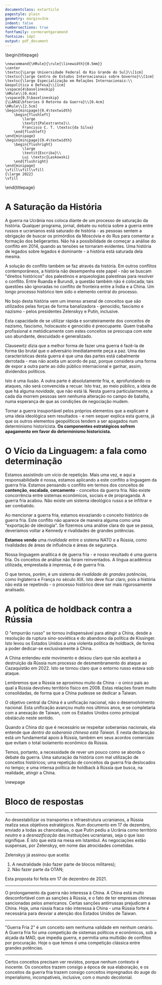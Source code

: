 ```yaml
---
documentclass: extarticle
pagestyle: plain
geometry: margin=3cm
indent: false
numbersections: true
fontfamily: cormorantgaramond
fontsize: 14pt
output: pdf_document
---
```

\begin{titlepage}

    \newcommand{\HRule}{\rule{\linewidth}{0.5mm}}
    \center
    \textsc{\Large Universidade Federal do Rio Grande do Sul}\\[1cm]
    \textsc{\large Centro de Estudos Internacionais sobre Governo}\\[1cm]
    \textsc{\large Especialização em Relações Internacionais:\\ Geopolítica e Defesa}\\[1cm]
    \vspace{4\baselineskip}
    \HRule\\[0.4cm]
    \vspace{0.5\baselineskip}
    {\LARGE\bfseries O Retorno da Guerra}\\[0.4cm]
    \HRule\\[2.5cm]
    \begin{minipage}{0.4\textwidth}
        \begin{flushleft}
            \large
            \textit{Palestrante}\\
            Francisco C. T. \textsc{da Silva}
        \end{flushleft}
    \end{minipage}
    \begin{minipage}{0.4\textwidth}
        \begin{flushright}
            \large
            \textit{Escriba}\\
            Lui \textsc{Laskowski}
        \end{flushright}
    \end{minipage}
    \vfill\vfill\vfill
    {\large 2022}
    \vfill

\end{titlepage}

# A Saturação da História

A guerra na Ucrânia nos coloca diante de um processo de saturação da história. Qualquer programa, jornal, debate ou notícia sobre a guerra entre russos e ucranianos está saturado de história - as pessoas sentem a obrigação de buscar os primórdios da Moscóvia e do Rus para comentar a formação dos beligerantes. Não há a possibilidade de começar a análise do conflito em 2014, quando as tensões se tornaram evidentes. Uma história de legados sobre legados é dominante - a história está saturada dela mesma. 

A solução do conflito também se faz através da história. Em outros conflitos contemporâneos, a história não desempenha este papel - não se buscam "direitos históricos" dos palestinos e arqueologias palestinas para resolver o conflito. Entre Ruanda e Burundi, a questão também não é colocada; tais questões são ignoradas no conflito de fronteira entre a Índia e a China. Um longo processo histórico tem sido o elemento central do processo.

No bojo desta história vem um imenso arsenal de conceitos que são utilizados pelas forças de forma banalizadora - genocídio, fascismo e nazismo - pelos presidentes Zelenskyy e Putin, inclusive.

Esta capacidade de se utilizar rápida e sorrateiramente dos conceitos de nazismo, fascismo, holocausto e genocídio é preocupante. Quem trabalha profissional e metódicamente com estes conceitos se preocupa com este uso abundante, descuidado e generalizado.

Clausewitz dizia que a melhor forma de fazer uma guerra é fazê-la de forma tão brutal que o adversário imediatamente peça a paz. Uma das características desta guerra é que uma das partes está cabalmente derrotada - mas não aceita um acordo de paz, porque considera uma forma de expor a outra parte ao ódio público internacional e ganhar, assim, dividendos políticos.

Isto é uma ilusão. A outra parte é absolutamente fria, e, aprofundando os ataques, não será convencida a recuar. Isto traz, ao meio público, a ideia de que há alguma *novidade*, que não está lá. Nesta guerra particularmente, a cada dia morrem pessoas sem nenhuma alteração no campo de batalha, numa esperança de que as condições de negociação mudem.

Tornar a guerra insuportável pelos próprios elementos que a explicam é uma ideia ideológica sem resultados - e nem sequer explica esta guerra, já que os outros elementos geopolíticos tendem a ser apagados num determinismo historicista. **Os componentes estratégicos sofrem apagamento em favor do determinismo historicista.**

# O Vício da Linguagem: a fala como determinação

Estamos assistindo um vício de repetição. Mais uma vez, e aqui a responsabilidade é nossa, estamos aplicando a este conflito a linguagem da guerra fria. Estamos pensando o conflito em termos dos conceitos de **contenção**, **escalada**, **cercamento** - conceitos da guerra fria. Não existe concorrência entre sistemas econômicos, sociais e de propraganda. A guerra fria acabou. Não existe um sistema ideológico russo a se infiltrar e ser combatido.

Ao mencionar a guerra fria, estamos esvaziando o conceito histórico de guerra fria. Este conflito não aparece de maneira alguma como uma "exportação de ideologia". Se fizermos uma análise clara do que se passa, deveríamos voltar a Kennedy e rivalidades de grandes potências.

**Estamos vendo** uma *rivalidade* entre o sistema NATO e a Rússia, como rivalidades de áreas de influência e áreas de segurança.

Nossa linguagem analítica é de guerra fria - e nosso resultado é uma guerra fria. Os conceitos de análise não foram reinventados. A língua acadêmica utilizada, emprestada à imprensa, é de guerra fria. 

O que temos, porém, é um sistema de *rivalidade de grandes potências*, como Inglaterra e França no século XIX. Isto deve ficar claro, pois a história não está se repetindo - o processo histórico deve ser mais rigorosamente analisado.

# A política de holdback contra a Rússia

O "empurrão russo" se tornou indispensável para atingir a China, desde a resolução da ruptura sino-soviética e do abandono da política de Kissinger. Isto levou os Estados Unidos a uma violenta política de holdback, de forma a poder dedicar-se exclusivamente à China.

A China entendeu este movimento e deixou claro que não aceitará a destruição da Rússia num processo de desmembramento do ataque ao Cazaquistão em 2022. Isto se tornou claro que o entorno russo estava sob ataque.

Lembremos que a Rússia se aproximou muito da China - o único país ao qual a Rússia devolveu território físico em 2008. Estas relações foram muito consolidadas, de forma que a China pudesse se dedicar a Taiwan.

O objetivo central da China é a unificação nacional, não o desenvolvimento nacional. Esta unificação avançou muito nos últimos anos, e se completaria com a anexação de Taiwan, com os Estados Unidos como principal obstáculo neste sentido.

Quando a China diz que é necessário se respeitar soberanias nacionais, ela entende que *dentro da soberania chinesa está Taiwan*. E nesta declaração está um fundamental apoio à Rússia, também em seus acordos comerciais que evitam o total isolamento econômico da Rússia.

Temos, portanto, a necessidade de rever um pouco como se aborda o debate da guerra. Uma saturação da história com mal utilização de conceitos históricos; uma repetição de conceitos da guerra fria deslocados no tempo; e uma intensa política de holdback à Rússia que busca, na realidade, atingir a China.

\newpage

# Bloco de respostas

---------------------------------------------------------------------

Ao desestabilizar os transportes e infraestrutura ucranianos, a Rússia realiza seus objetivos estratégicos. Num documento em 17 de dezembro, enviado a todas as chancelarias, o que Putin pediu a Ucrânia como território *neutro* e a *desnazificação* das instituições ucranianas, seja o que isso signifique. É isto que está na mesa em Istambul. As negociações estão suspensas, por Zelenskyy, em nome das atrocidades cometidas.

Zelenskyy já assinou que aceita:

1. A neutralidade (não fazer parte de blocos militares);
2. Não fazer parte da OTAN;

Esta proposta foi feita em 17 de dezembro de 2021.

---------------------------------------------------------------------

O prolongamento da guerra não interessa à China. A China está muito desconfortável com as sanções à Rússia, e o fato de ter empresas chinesas sancionadas pelos americanos. Certas sanções antirrussas prejudicam a China. Hoje, uma rússia fraca não interessa à China - uma Rússia forte é necessária para desviar a atenção dos Estados Unidos de Taiwan.

---------------------------------------------------------------------

"Guerra Fria 2" é um conceito sem nenhuma validade em nenhum cenário. A Guerra fria foi uma competição de sistemas políticos e econômicos, sob a alçada da MAD, que impedia guerra, e permitia uma multidão de conflitos por procuração. Hoje o que temos é uma competição clássica entre grandes potências.

---------------------------------------------------------------------

Certos conceitos precisam ver revistos, porque nenhum contexto é inocente. Os conceitos trazem consigo a época de sua elaboração, e os conceitos da guerra fria trazem consigo conceitos impregnados do auge do imperialismo, incompatíveis, inclusive, com o mundo decolonial.